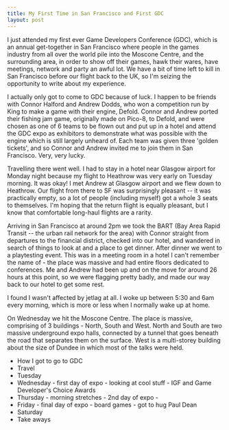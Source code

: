```yaml
---
title: My First Time in San Francisco and First GDC
layout: post
---
```


I just attended my first ever Game Developers Conference (GDC), which is an annual get-together in San Francisco where people in the games industry from all over the world pile into the Moscone Centre, and the surrounding area, in order to show off their games, hawk their wares, have meetings, network and party an awful lot. We have a bit of time left to kill in San Francisco before our flight back to the UK, so I'm seizing the opportunity to write about my experience.

I actually only got to come to GDC because of luck. I happen to be friends with Connor Halford and Andrew Dodds, who won a competition run by King to make a game with their engine, Defold. Connor and Andrew ported their fishing jam game, originally made on Pico-8, to Defold, and were chosen as one of 6 teams to be flown out and put up in a hotel and attend the GDC expo as exhibitors to demonstrate what was possible with the engine which is still largely unheard of. Each team was given three 'golden tickets', and so Connor and Andrew invited me to join them in San Francisco. Very, very lucky.

Travelling there went well. I had to stay in a hotel near Glasgow airport for Monday night because my flight to Heathrow was very early on Tuesday morning. It was okay! I met Andrew at Glasgow airport and we flew down to Heathrow. Our flight from there to SF was surprisingly pleasant -- it was practically empty, so a lot of people (including myself) got a whole 3 seats to themselves. I'm hoping that the return flight is equally pleasant, but I know that comfortable long-haul flights are a rarity.

Arriving in San Francisco at around 2pm we took the BART (Bay Area Rapid Transit -- the urban rail network for the area) with Connor straight from departures to the financial district, checked into our hotel, and wandered in search of things to look at and a place to get dinner. After dinner we went to a playtesting event. This was in a meeting room in a hotel I can't remember the name of - the place was massive and had entire floors dedicated to conferences. Me and Andrew had been up and on the move for around 26 hours at this point, so we were flagging pretty badly, and made our way back to our hotel to get some rest.

I found I wasn't affected by jetlag at all. I woke up between 5:30 and 6am every morning, which is more or less when I normally wake up at home. 

On Wednesday we hit the Moscone Centre. The place is massive, comprising of 3 buildings - North, South and West. North and South are two massive underground expo halls, connected by a tunnel that goes beneath the road that separates them on the surface. West is a multi-storey building about the size of Dundee in which most of the talks were held. 

- How I got to go to GDC
- Travel
- Tuesday
- Wednesday - first day of expo - looking at cool stuff - IGF and Game Developer's Choice Awards
- Thursday - morning stretches - 2nd day of expo - 
- Friday - final day of expo - board games - got to hug Paul Dean
- Saturday
- Take aways